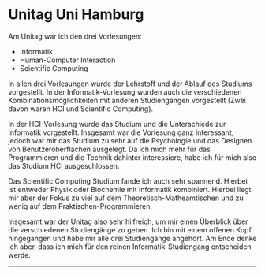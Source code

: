 # Unitag Uni Hamburg

Am Unitag war ich den drei Vorlesungen:

- Informatik
- Human-Computer Interaction
- Scientific Computing

In allen drei Vorlesungen wurde der Lehrstoff und der Ablauf des Studiums vorgestellt. In der Informatik-Vorlesung wurden auch die verschiedenen Kombinationsmöglichkeiten mit anderen Studiengängen vorgestellt (Zwei davon waren HCI und Scientific Computing).

In der HCI-Vorlesung wurde das Studium und die Unterschiede zur Informatik vorgestellt. Insgesamt war die Vorlesung ganz Interessant, jedoch war mir das Studium zu sehr auf die Psychologie und das Designen von Benutzeroberflächen ausgelegt. Da ich mich mehr für das Programmieren und die Technik dahinter interessiere, habe ich für mich also das Studium HCI ausgeschlossen.

Das Scientific Computing Studium fande ich auch sehr spannend. Hierbei ist entweder Physik oder Biochemie mit Informatik kombiniert. Hierbei liegt mir aber der Fokus zu viel auf dem Theoretisch-Matheamtischen und zu wenig auf dem Praktischen-Programmieren.

Insgesamt war der Unitag also sehr hilfreich, um mir einen Überblick über die verschiedenen Studiengänge zu geben. Ich bin mit einem offenen Kopf hingegangen und habe mir alle drei Studiengänge angehört. Am Ende denke ich aber, dass ich mich für den reinen Informatik-Studiengang entscheiden werde.

---